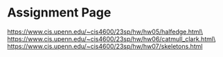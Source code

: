 # Assignment Page
https://www.cis.upenn.edu/~cis4600/23sp/hw/hw05/halfedge.html\
https://www.cis.upenn.edu/~cis4600/23sp/hw/hw06/catmull_clark.html\
https://www.cis.upenn.edu/~cis4600/23sp/hw/hw07/skeletons.html
